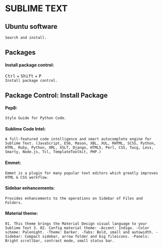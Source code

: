 <div>

<h1>SUBLIME TEXT</h1>
<h2>Ubuntu software</h2>

`Search and install.`

<h2>Packages</h2>
<h4>Install package control:</h4>

<kbd>Ctrl</kbd> + <kbd>Shift</kbd> + <kbd>P</kbd><br>
`Install package control.`

<h2>Package Control: Install Package</h2>
<h4>Pep8:</h4>

`Style Guide for Python Code.`

<h4>Sublime Code Intel:</h4>

`A full-featured code intelligence and smart autocomplete engine for Sublime Text.
(JavaScript, ES6, Mason, XBL, XUL, RHTML, SCSS, Python, HTML, Ruby, Python, XML, XSLT, Django, HTML5, Perl, CSS, Twig, Less, Smarty, Node.js, Tcl, TemplateToolkit, PHP.)`

<h4>Emmet:</h4>

`Emmet is a plugin for many popular text editors which greatly improves HTML & CSS workflow.`

<h4>Sidebar enhancements:</h4>

`Provides enhancements to the operations on Sidebar of Files and Folders.`

<h4>Material theme:</h4>

`01. This theme brings the Material Design visual language to your Sublime Text 3.
02. Config material theme:
	-Accent: Indigo.
	-Color scheme: Palenight.
	-Theme: Darker.
	-Tabs: Bold, small and autowidth.
	-Sidebar: Compact sidebar, arrow folder and big fileicons.
	-Panels: Bright scrollbar, contrast mode, small status bar.`

</div>